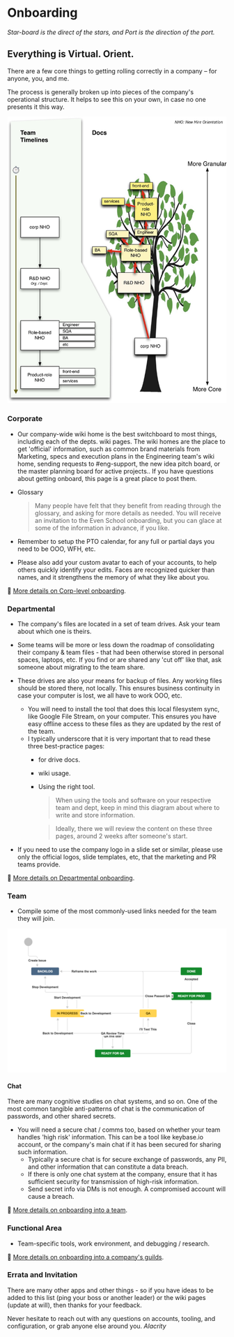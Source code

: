 # Onboarding

*Star-board is the direct of the stars, and Port is the direction of the port.* 

## Everything is Virtual. Orient.
There are a few core things to getting rolling correctly in a company – for anyone, you, and me.

The process is generally broken up into pieces of the company's operational structure.  It helps to see this on your own, in case no one presents it this way.


![A tree of corporate structure, and you orientation](assets/onboarding/NHO-doc-hierarchy.jpg)

### Corporate

* Our company-wide wiki home is the best switchboard to most things, including each of the depts. wiki pages.  The wiki homes are the place to get 'official' information, such as common brand materials from Marketing, specs and execution plans in the Engineering team's wiki home, sending requests to #eng-support, the new idea pitch board, or the master planning board for active projects..  If you have questions about getting onboard, this page is a great place to post them.

* Glossary

   > Many people have felt that they benefit from reading through the glossary, and asking for more details as needed.   You will receive an invitation to the Even School onboarding, but you can glace at some of the information in advance, if you like.

* Remember to setup the PTO calendar, for any full or partial days you need to be OOO, WFH, etc.  
* Please also add your custom avatar to each of your accounts, to help others quickly identify your edits.  Faces are recognized quicker than names, and it strengthens the memory of what they like about you.

🔗 [More details on Corp-level onboarding](onboarding/NHO-corp.md).

### Departmental

* The company's files are located in a set of team drives.  Ask your team about which one is theirs.  
* Some teams will be more or less down the roadmap of consolidating their company & team files - that had been otherwise stored in personal spaces, laptops, etc. If you find or are shared any 'cut off' like that, ask someone about migrating to the team share.  
* These drives are also your means for backup of files. Any working files should be stored there, not locally.  This ensures business continuity in case your computer is lost, we all have to work OOO, etc.
  * You will need to install the tool that does this local filesystem sync, like Google File Stream, on your computer.  This ensures you have easy offline access to these files as they are updated by the rest of the team.
  * I typically underscore that it is very important that to read these three best-practice pages:
     * for drive docs.
     * wiki usage.  
     * Using the right tool. 

         > When using the tools and software on your respective team and dept, keep in mind this diagram about where to write and store information. 

         > Ideally, there we will review the content on these three pages, around 2 weeks after someone's start.

* If you need to use the company logo in a slide set or similar, please use only the official logos, slide templates, etc, that the marketing and PR teams provide.

🔗 [More details on Departmental onboarding](onboarding/NHO-dept.md).

### Team

* Compile some of the most commonly-used links needed for the team they will join.

![team-specific workflow diagram](assets/onboarding/example-jira-workflow.png)

#### Chat 

There are many cognitive studies on chat systems, and so on. One of the most common tangible anti-patterns of chat is the communication of passwords, and other shared secrets. 

* You will need a secure chat / comms too, based on whether your team handles 'high risk' information.  This can be a tool like keybase.io account, or the company's main chat if it has been secured for sharing such information.  
  * Typically a secure chat is for secure exchange of passwords, any PII, and other information that can constitute a data breach. 
  * If there is only one chat system at the company, ensure that it has sufficient security for transmission of high-risk information.
  * Send secret info via DMs is not enough.  A compromised account will cause a breach.

🔗 [More details on onboarding into a team](onboarding/NHO-team.md).

### Functional Area

* Team-specific tools, work environment, and debugging / research.

🔗 [More details on onboarding into a company's guilds](onboarding/NHO-practice-group.md).

### Errata and Invitation

There are many other apps and other things - so if you have ideas to be added to this list (ping your boss or another leader) or the wiki pages (update at will), then thanks for your feedback.

Never hesitate to reach out with any questions on accounts, tooling, and configuration, or grab anyone else around you.   _Alacrity_
